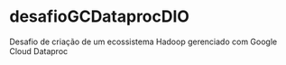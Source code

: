 # desafioGCDataprocDIO
Desafio de criação de um ecossistema Hadoop gerenciado com Google Cloud Dataproc
